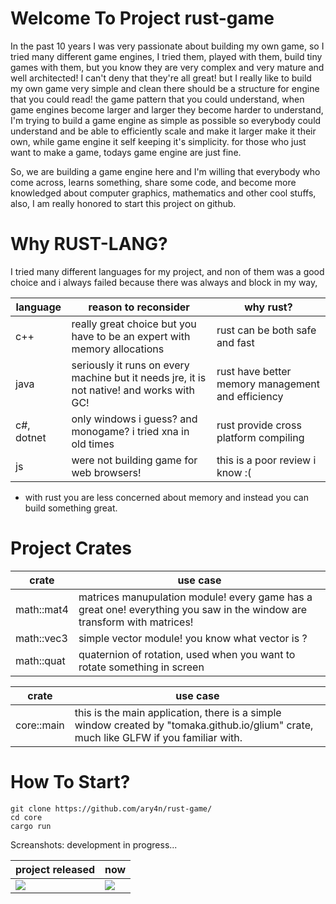 # Welcome To Project rust-game
In the past 10 years I was very passionate about building my own game, so I tried many different game engines, I tried them, played with them, build tiny games with them, but you know they are very complex and very mature and well architected! I can't deny that they're all great!
but I really like to build my own game very simple and clean there should be a structure for engine that you could read! the game pattern that you could understand, when game engines become larger and larger they become harder to understand, I'm trying to build a game engine as simple as possible so everybody could understand and be able to efficiently scale and make it larger make it their own, while game engine it self keeping it's simplicity. for those who just want to make a game, todays game engine are just fine.

So, we are building a game engine here and I'm willing that everybody who come across, learns something, share some code, and become more knowledged about computer graphics, mathematics and other cool stuffs, also, I am really honored to start this project on github.

# Why RUST-LANG?
I tried many different languages for my project, and non of them was a good choice and i always failed because there was always and block in my way, 

| language | reason to reconsider | why rust?|
| --- | --- | --- |
| c++ | really great choice but you have to be an expert with memory allocations | rust can be both safe and fast |
| java | seriously it runs on every machine but it needs jre, it is not native! and works with GC! | rust have better memory management and efficiency |
| c#, dotnet | only windows i guess? and monogame? i tried xna in old times | rust provide cross platform compiling |
| js | were not building game for web browsers! | this is a poor review i know :( |

* with rust you are less concerned about memory and instead you can build something great.


# Project Crates

| crate | use case |
| --- | --- |
| math::mat4 | matrices manupulation module! every game has a great one! everything you saw in the window are transform with matrices!|
| math::vec3 | simple vector module! you know what vector is ?|
| math::quat | quaternion of rotation, used when you want to rotate something in screen |


| crate | use case |
| --- | --- |
| core::main | this is the main application, there is a simple window created by "tomaka.github.io/glium" crate, much like GLFW if you familiar with. |
  

# How To Start?
```
git clone https://github.com/ary4n/rust-game/
cd core
cargo run
```

Screanshots: development in progress...

| project released | now |
| --- | --- |
|<img src="https://raw.githubusercontent.com/ary4n/rust-game/master/progress/screen1.png">|<img src="https://raw.githubusercontent.com/ary4n/rust-game/master/progress/screen2.png">|

